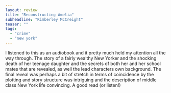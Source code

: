 ```yaml
---
layout: review
title: "Reconstructing Amelia"
subheadline: "Kimberley McCreight"
teaser: ""
tags:
  - "crime"
  - "new york"
---
```


I listened to this as an audiobook and it pretty much held my attention all the way through. The story of a
fairly wealthy New Yorker and the shocking death of her teenage daughter and the secrets of both her
and her school mates that are revealed, as well the lead characters own background. The final reveal
was perhaps a bit of stretch in terms of coincidence by the plotting and story structure was intriguing
and the description of middle class New York life convincing. A good read (or listen!)
